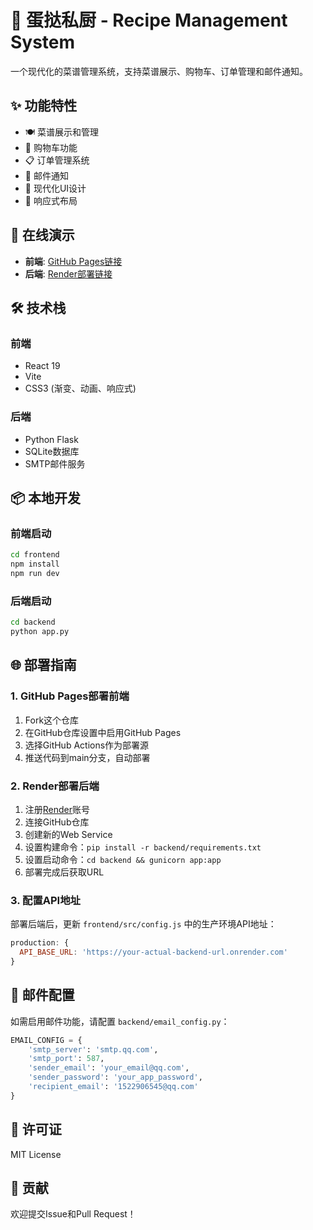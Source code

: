 # 🍳 蛋挞私厨 - Recipe Management System

一个现代化的菜谱管理系统，支持菜谱展示、购物车、订单管理和邮件通知。

## ✨ 功能特性

- 🍽️ 菜谱展示和管理
- 🛒 购物车功能
- 📋 订单管理系统
- 📧 邮件通知
- 🎨 现代化UI设计
- 📱 响应式布局

## 🚀 在线演示

- **前端**: [GitHub Pages链接](https://your-username.github.io/RecipeApp)
- **后端**: [Render部署链接](https://your-backend-url.onrender.com)

## 🛠️ 技术栈

### 前端
- React 19
- Vite
- CSS3 (渐变、动画、响应式)

### 后端
- Python Flask
- SQLite数据库
- SMTP邮件服务

## 📦 本地开发

### 前端启动
```bash
cd frontend
npm install
npm run dev
```

### 后端启动
```bash
cd backend
python app.py
```

## 🌐 部署指南

### 1. GitHub Pages部署前端

1. Fork这个仓库
2. 在GitHub仓库设置中启用GitHub Pages
3. 选择GitHub Actions作为部署源
4. 推送代码到main分支，自动部署

### 2. Render部署后端

1. 注册[Render](https://render.com)账号
2. 连接GitHub仓库
3. 创建新的Web Service
4. 设置构建命令：`pip install -r backend/requirements.txt`
5. 设置启动命令：`cd backend && gunicorn app:app`
6. 部署完成后获取URL

### 3. 配置API地址

部署后端后，更新 `frontend/src/config.js` 中的生产环境API地址：

```javascript
production: {
  API_BASE_URL: 'https://your-actual-backend-url.onrender.com'
}
```

## 📧 邮件配置

如需启用邮件功能，请配置 `backend/email_config.py`：

```python
EMAIL_CONFIG = {
    'smtp_server': 'smtp.qq.com',
    'smtp_port': 587,
    'sender_email': 'your_email@qq.com',
    'sender_password': 'your_app_password',
    'recipient_email': '1522906545@qq.com'
}
```

## 📄 许可证

MIT License

## 🤝 贡献

欢迎提交Issue和Pull Request！
